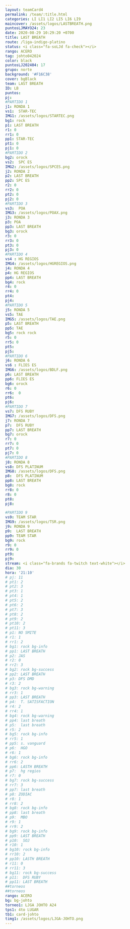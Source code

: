 ```yaml
---
layout: teamCard4
permalink: /team/:title.html
categories: LI LI1 LI2 LI5 LI6 LI9 
maincover: /assets/logos/LASTBREATH.png
puntosLJMAYO24: 23
date: 2020-08-29 10:29:20 +0700
title: LAST BREATH
route: /liga-indigo-platino
status: <i class="fa-soLJd fa-check"></i>
rango: ACERO
tag: johto042024
color: black
puntosLJ202404: 17
grupo: norte
background: '#F16C38'
cover: bgBlack
team: LAST BREATH
ID: LB
puntos: 
pj: 
#PARTIDO 1
j1: RONDA 1
vs1:  STAR-TEC
IMG1: /assets/logos/STARTEC.png
bg1: rock
p1: LAST BREATH
r1: 0
rr1: 0
pp1: STAR-TEC
pt1: 0
pj1: 0
#PARTIDO 2
bg2: orock
vs2:  SPC ES
IMG2: /assets/logos/SPCES.png
j2: RONDA 2
p2: LAST BREATH
pp2: SPC ES
r2: 0
rr2: 0
pt2: 0
pj2: 0
#PARTIDO 3
vs3:  POA
IMG3: /assets/logos/POAX.png
j3: RONDA 3
p3: POA
pp3: LAST BREATH
bg3: orock
r3: 0
rr3: 0
pt3: 0
pj3: 0
#PARTIDO 4
vs4 : HG REGIOS
IMG4: /assets/logos/HGREGIOS.png
j4: RONDA 4
p4: HG REGIOS
pp4: LAST BREATH
bg4: rock
r4: 0
rr4: 0
pt4: 
pj4: 
#PARTIDO 5
j5: RONDA 5
vs5: TAE
IMG5: /assets/logos/TAE.png
p5: LAST BREATH
pp5: TAE
bg5: rock rock
r5: 0
rr5: 0
pt5: 
pj5: 
#PARTIDO 6
j6: RONDA 6
vs6 : FLIES ES
IMG6: /assets/logos/BDLF.png
p6: LAST BREATH
pp6: FLIES ES
bg6: orock
r6: 0
rr6:  0
pt6: 
pj6: 
#PARTIDO 7
vs7: DFS RUBY
IMG7: /assets/logos/DFS.png
j7: RONDA 7
p7:  DFS RUBY
pp7: LAST BREATH
bg7: orock
r7: 0
rr7: 0
pt7: 0
pj7: 0
#PARTIDO 8
j8: RONDA 8
vs8: DFS PLATINUM
IMG8: /assets/logos/DFS.png
p8:  DFS PLATINUM
pp8: LAST BREATH
bg8: rock
rr8: 0
r8: 0
pt8: 
pj8: 

#PARTIDO 9
vs9: TEAM STAR
IMG9: /assets/logos/TSR.png
j9: RONDA 9
p9:  LAST BREATH
pp9: TEAM STAR
bg9: rock
r9: 0
rr9: 0
pt9: 
pj9: 
stream: <i class="fa-brands fa-twitch text-white"></i>
dia: 30
hora: '21:10'
# pj: 11
# pt1: 2
# pt2: 3
# pt3: 1
# pt4: 1
# pt5: 2
# pt6: 2
# pt7: 3
# pt8: 2
# pt9: 2
# pt10: 2
# pt11: 3
# p1: NO SMITE
# r1: 1
# rr1: 2
# bg1: rock bg-info
# pp1: LAST BREATH
# p2: JAS
# r2: 0
# rr2: 3
# bg2: rock bg-success
# pp2: LAST BREATH
# p3: DFS DMD
# r3: 2
# bg3: rock bg-warning
# rr3: 1
# pp3: LAST BREATH
# p4:  T. SATISFACTION
# r4: 2
# rr4: 1
# bg4: rock bg-warning
# pp4: last breath
# p5:  last breath
# r5: 2
# bg5: rock bg-info
# rr5: 1
# pp5: s. vanguard
# p6:  HGO
# r6: 1
# bg6: rock bg-info
# rr6: 2
# pp6: LASTH BREATH
# p7:  hg regios
# r7: 0
# bg7: rock bg-success
# rr7: 3
# pp7: last breath
# p8: ZODIAC
# r8: 1
# rr8: 2
# bg8: rock bg-info
# pp8: last breath
# p9:  MBO
# r9: 1
# rr9: 2
# bg9: rock bg-info
# pp9: LAST BREATH
# p10:  SOJ
# r10: 1
# bg10: rock bg-info
# rr10: 2
# pp10: LASTH BREATH
# r11: 0
# rr11: 3
# bg11: rock bg-success
# p11:  DFS RUBY
# pp11: LAST BREATH
##torneos
##torneos
rango: ACERO
bg: bg-johto 
torneo1: LJGA JOHTO A24
tps1: 4to LUGAR
tb1: card-johto
timg1: /assets/logos/LJGA-JOHTO.png
---
```



